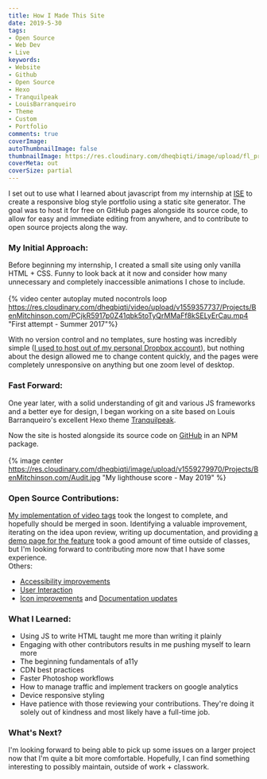 ```yaml
---
title: How I Made This Site
date: 2019-5-30 
tags: 
- Open Source
- Web Dev
- Live
keywords:
- Website
- Github
- Open Source
- Hexo
- Tranquilpeak
- LouisBarranqueiro
- Theme
- Custom
- Portfolio
comments: true 
coverImage:
autoThumbnailImage: false
thumbnailImage: https://res.cloudinary.com/dheqbiqti/image/upload/fl_progressive,r_50:5/v1559264812/Projects/BenMitchinson.com/WebsiteBanner.jpg
coverMeta: out
coverSize: partial
---
```


I set out to use what I learned about javascript from my internship at 
[ISE](http://blog.iseinc.biz/meet-our-team-2018-summer-interns)
to create a responsive blog style portfolio using a static site generator. 
The goal was to host it for free on GitHub pages alongside its source code, 
to allow for easy and immediate editing from anywhere, and to contribute to 
open source projects along the way.
</br>
<!-- more -->

### My Initial Approach:
Before beginning my internship, I created a small site using only vanilla HTML +
CSS. Funny to look back at it now and consider how many unnecessary and 
completely inaccessible animations I chose to include.
</br></br>
{% video center autoplay muted nocontrols loop 
https://res.cloudinary.com/dheqbiqti/video/upload/v1559357737/Projects/BenMitchinson.com/PCjkR5917p0Z41qbk5toTyQrMMaFf8kSELyErCau.mp4 "First attempt - Summer 2017"%}

With no version control and no templates, sure hosting was incredibly simple
([I used to host out of my personal Dropbox account](https://droppages.com/)),
but nothing about the design allowed me to change content quickly, and the pages
were completely unresponsive on anything but one zoom level of desktop. 

### Fast Forward:
One year later, with a solid understanding of git and various JS frameworks
and a better eye for design, I began working on a site based on
Louis Barranqueiro's excellent Hexo theme 
[Tranquilpeak](https://github.com/LouisBarranqueiro/hexo-theme-tranquilpeak).

Now the site is hosted alongside its source code on [GitHub](https://github.com/bmitchinson/Mitchinson.dev) 
in an NPM package.
</br></br>
{% image center https://res.cloudinary.com/dheqbiqti/image/upload/v1559279970/Projects/BenMitchinson.com/Audit.jpg "My lighthouse score - May 2019" %}

### Open Source Contributions:
[My implementation of video tags](/Video-Tag-Demo) 
took the longest to complete, and hopefully should be merged in soon. 
Identifying a valuable improvement, iterating on the idea upon review, writing 
up documentation, and providing [a demo page for the feature](/Video-Tag-Demo)
took a good amount of time outside of classes, but I'm looking forward to 
contributing more now that I have some experience.
</br>
Others:
* [Accessibility improvements](https://github.com/LouisBarranqueiro/hexo-theme-tranquilpeak/pull/548)
* [User Interaction](https://github.com/LouisBarranqueiro/hexo-theme-tranquilpeak/pull/547)
* [Icon improvements](https://github.com/LouisBarranqueiro/hexo-theme-tranquilpeak/pull/542)
and [Documentation updates](https://github.com/LouisBarranqueiro/hexo-theme-tranquilpeak/pull/543)

### What I Learned:
* Using JS to write HTML taught me more than writing it plainly
* Engaging with other contributors results in me pushing myself to learn more
* The beginning fundamentals of a11y
* CDN best practices
* Faster Photoshop workflows 
* How to manage traffic and implement trackers on google analytics 
* Device responsive styling
* Have patience with those reviewing your contributions. They're doing it solely
out of kindness and most likely have a full-time job.

### What's Next?
I'm looking forward to being able to pick up some issues on a larger project now
that I'm quite a bit more comfortable. Hopefully, I can find something interesting
to possibly maintain, outside of work + classwork.
